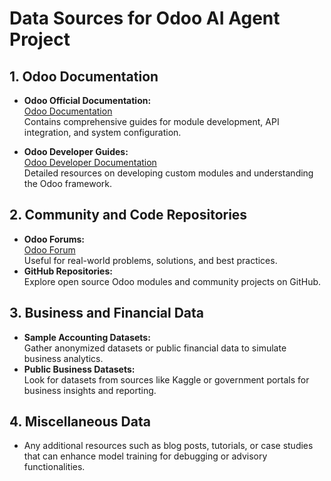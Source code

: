 # Data Sources for Odoo AI Agent Project

## 1. Odoo Documentation
- **Odoo Official Documentation:**  
  [Odoo Documentation](https://www.odoo.com/documentation)  
  Contains comprehensive guides for module development, API integration, and system configuration.

- **Odoo Developer Guides:**  
  [Odoo Developer Documentation](https://www.odoo.com/documentation/15.0/developer.html)  
  Detailed resources on developing custom modules and understanding the Odoo framework.

## 2. Community and Code Repositories
- **Odoo Forums:**  
  [Odoo Forum](https://www.odoo.com/forum/help-1)  
  Useful for real-world problems, solutions, and best practices.
- **GitHub Repositories:**  
  Explore open source Odoo modules and community projects on GitHub.

## 3. Business and Financial Data
- **Sample Accounting Datasets:**  
  Gather anonymized datasets or public financial data to simulate business analytics.
- **Public Business Datasets:**  
  Look for datasets from sources like Kaggle or government portals for business insights and reporting.

## 4. Miscellaneous Data
- Any additional resources such as blog posts, tutorials, or case studies that can enhance model training for debugging or advisory functionalities.

